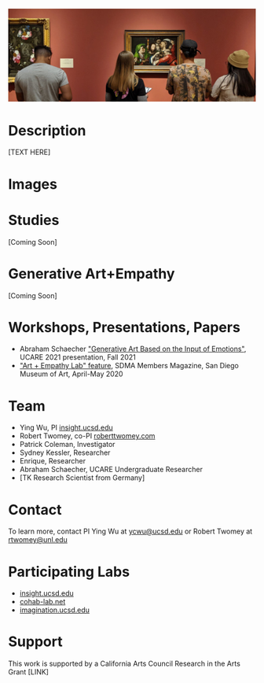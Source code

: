 ![Image](assets/art_empathy_logo.jpg)
# Description

[TEXT HERE]

# Images

<!--
<div class="embed-youtube">
<iframe width="560" height="315" src="https://www.youtube.com/embed/oZYu1BHwKpI" title="YouTube video player" frameborder="0" allow="accelerometer; autoplay; clipboard-write; encrypted-media; gyroscope; picture-in-picture" allowfullscreen></iframe>
</div>

Demonstration from the [SD CSTA](https://csta.ucsd.edu/) Happy Hour, November 18, 2021, featuring Timothy Wood.

<div class="embed-youtube">
<iframe width="560" height="315" src="https://www.youtube.com/embed/-QucxZofqvs" title="YouTube video player" frameborder="0" allow="accelerometer; autoplay; clipboard-write; encrypted-media; gyroscope; picture-in-picture" allowfullscreen></iframe>
</div>

Demonstration of the Whiteboard and Gestural interface from the UCSD Design Innovation Building dedication November 18, 2021, featuring Tommy Sharkey.

<div class="embed-youtube">
  <iframe width="560" height="315" src="https://www.youtube.com/embed/2Dbk7BSQOII?t=2176" title="YouTube video player" frameborder="0" allow="accelerometer; autoplay; clipboard-write; encrypted-media; gyroscope; picture-in-picture" allowfullscreen></iframe>
</div>
 -->
 
# Studies

[Coming Soon]

# Generative Art+Empathy

[Coming Soon]

# Workshops, Presentations, Papers
- Abraham Schaecher ["Generative Art Based on the Input of Emotions"](https://drive.google.com/file/d/1iJKACKFgsaugdGessFOjrSw332WmAsPo/view?usp=sharing), UCARE 2021 presentation, Fall 2021
- ["Art + Empathy Lab" feature](https://drive.google.com/file/d/1ryMxhuMBpu7ZlP_TtnH7EVYjC7b3qCzC/view?usp=sharing), SDMA Members Magazine, San Diego Museum of Art, April-May 2020

# Team
- Ying Wu, PI [insight.ucsd.edu](https://insight.ucsd.edu)
- Robert Twomey, co-PI [roberttwomey.com](https://roberttwomey.com)
- Patrick Coleman, Investigator
- Sydney Kessler, Researcher
- Enrique, Researcher
- Abraham Schaecher, UCARE Undergraduate Researcher
- [TK Research Scientist from Germany]

# Contact
To learn more, contact PI Ying Wu at [ycwu@ucsd.edu](mailto:ycwu@ucsd.edu) or Robert Twomey at [rtwomey@unl.edu](mailto:rtwomey@unl.edu)

# Participating Labs

- [insight.ucsd.edu](https://insight.ucsd.edu)
- [cohab-lab.net](http://cohab-lab.net)
- [imagination.ucsd.edu](http://imagination.ucsd.edu)

# Support

This work is supported by a California Arts Council Research in the Arts Grant [LINK]
